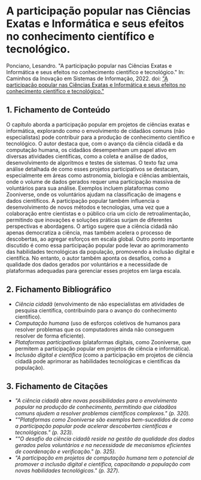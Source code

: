 
# A participação popular nas Ciências Exatas e Informática e seus efeitos no conhecimento científico e tecnológico.


Ponciano, Lesandro. "A participação popular nas Ciências Exatas e Informática e seus efeitos no conhecimento científico e tecnológico." In: Caminhos da Inovação em Sistemas de Informação, 2022. doi: ["A participação popular nas Ciências Exatas e Informática e seus efeitos no conhecimento científico e tecnológico."]( https://lesandrop.github.io/site/papers/LesandroPonciano-EbookPUCMinas-Cap%C3%ADtulo21-2022.pdf)

## 1. Fichamento de Conteúdo

O capítulo aborda a participação popular em projetos de ciências exatas e informática, explorando como o envolvimento de cidadãos comuns (não especialistas) pode contribuir para a produção de conhecimento científico e tecnológico. O autor destaca que, com o avanço da ciência cidadã e da computação humana, os cidadãos desempenham um papel ativo em diversas atividades científicas, como a coleta e análise de dados, desenvolvimento de algoritmos e testes de sistemas.
O texto faz uma análise detalhada de como esses projetos participativos se destacam, especialmente em áreas como astronomia, biologia e ciências ambientais, onde o volume de dados gerados requer uma participação massiva de voluntários para sua análise. Exemplos incluem plataformas como Zooniverse, onde os voluntários ajudam na classificação de imagens e dados científicos.
A participação popular também influencia o desenvolvimento de novos métodos e tecnologias, uma vez que a colaboração entre cientistas e o público cria um ciclo de retroalimentação, permitindo que inovações e soluções práticas surjam de diferentes perspectivas e abordagens. O artigo sugere que a ciência cidadã não apenas democratiza a ciência, mas também acelera o processo de descobertas, ao agregar esforços em escala global.
Outro ponto importante discutido é como essa participação popular pode levar ao aprimoramento das habilidades tecnológicas da população, promovendo a inclusão digital e científica. No entanto, o autor também aponta os desafios, como a qualidade dos dados gerados por voluntários e a necessidade de plataformas adequadas para gerenciar esses projetos em larga escala.



## 2. Fichamento Bibliográfico 

* _Ciência cidadã_ (envolvimento de não especialistas em atividades de pesquisa científica, contribuindo para o avanço do conhecimento científico).
* _Computação humana_ (uso de esforços coletivos de humanos para resolver problemas que os computadores ainda não conseguem resolver de forma eficiente).
* _Plataformas participativas_ (plataformas digitais, como Zooniverse, que permitem a participação popular em projetos de ciência e informática).
* _Inclusão digital e científica_ (como a participação em projetos de ciência cidadã pode aprimorar as habilidades tecnológicas e científicas da população).


## 3. Fichamento de Citações 

* _"A ciência cidadã abre novas possibilidades para o envolvimento popular na produção de conhecimento, permitindo que cidadãos comuns ajudem a resolver problemas científicos complexos." (p. 320)._
* _""Plataformas como Zooniverse são exemplos bem-sucedidos de como a participação popular pode acelerar descobertas científicas e tecnológicas." (p. 323)._
* _""O desafio da ciência cidadã reside na gestão da qualidade dos dados gerados pelos voluntários e na necessidade de mecanismos eficientes de coordenação e verificação." (p. 325)._
* _"A participação em projetos de computação humana tem o potencial de promover a inclusão digital e científica, capacitando a população com novas habilidades tecnológicas." (p. 327)._
